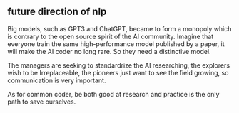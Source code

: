 ## future direction of nlp

Big models, such as GPT3 and ChatGPT, became to form a monopoly which is contrary to the open source spirit of the AI community. Imagine that everyone train the same high-performance model published by a paper, it will make the AI coder no long rare. So they need a distinctive model.

The managers are seeking to standardrize the AI researching, the explorers wish to be Irreplaceable, the pioneers just want to see the field growing, so communication is very important.

As for common coder, be both good at research and practice is the only path to save ourselves.